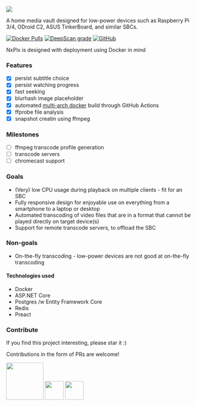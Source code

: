 <img src="https://github.com/rosenbjerg/NxPlx/raw/master/nxplx-frontend/src/assets/images/nxplx-cropped-h120.png">

A home media vault designed for low-power devices such as Raspberry Pi 3/4, ODroid C2, ASUS TinkerBoard, and similar SBCs.

[![Docker Pulls](https://img.shields.io/docker/pulls/mrosenbjerg/nxplx-webapi)](https://hub.docker.com/r/mrosenbjerg/nxplx-webapi)
[![DeepScan grade](https://deepscan.io/api/teams/7497/projects/9582/branches/126538/badge/grade.svg)](https://deepscan.io/dashboard#view=project&tid=7497&pid=9582&bid=126538)
[![GitHub](https://img.shields.io/github/license/rosenbjerg/NxPlx)](https://github.com/rosenbjerg/NxPlx/blob/master/LICENSE)

NxPlx is designed with deployment using Docker in mind

### Features
* [x] persist subtitle choice
* [x] persist watching progress
* [x] fast seeking
* [x] blurhash image placeholder
* [x] automated [multi-arch docker](https://hub.docker.com/r/mrosenbjerg/nxplx-webapi/tags) build through GitHub Actions
* [x] ffprobe file analysis
* [x] snapshot creatin using ffmpeg

### Milestones
* [ ] ffmpeg transcode profile generation
* [ ] transcode servers
* [ ] chromecast support

### Goals
- (Very) low CPU usage during playback on multiple clients - fit for an SBC
- Fully responsive design for enjoyable use on everything from a smartphone to a laptop or desktop
- Automated transcoding of video files that are in a format that cannot be played directly on target device(s)
- Support for remote transcode servers, to offload the SBC


### Non-goals
- On-the-fly transcoding - low-power devices are not good at on-the-fly transcoding

#### Technologies used
- Docker
- ASP.NET Core
- Postgres /w Entity Framework Core
- Redis
- Preact


### Contribute
If you find this project interesting, please star it :)

Contributions in the form of PRs are welcome!

<img height="100" src="https://www.themoviedb.org/assets/2/v4/logos/408x161-powered-by-rectangle-blue-10d3d41d2a0af9ebcb85f7fb62ffb6671c15ae8ea9bc82a2c6941f223143409e.png"/>
<img height="50" src="https://upload.wikimedia.org/wikipedia/commons/thumb/0/0d/Imagemagick-logo.png/250px-Imagemagick-logo.png"/>
<img height="50" src="https://upload.wikimedia.org/wikipedia/commons/5/5f/FFmpeg_Logo_new.svg"/>
